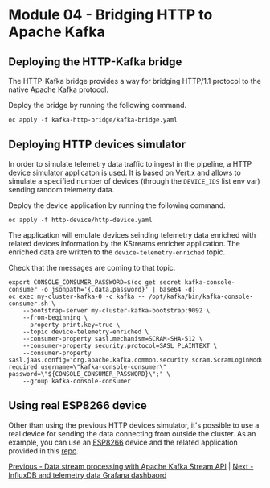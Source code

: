 # Module 04 - Bridging HTTP to Apache Kafka

## Deploying the HTTP-Kafka bridge

The HTTP-Kafka bridge provides a way for bridging HTTP/1.1 protocol to the native Apache Kafka protocol.

Deploy the bridge by running the following command.

```shell
oc apply -f kafka-http-bridge/kafka-bridge.yaml
```

## Deploying HTTP devices simulator

In order to simulate telemetry data traffic to ingest in the pipeline, a HTTP device simulator applicaton is used.
It is based on Vert.x and allows to simulate a specified number of devices (through the `DEVICE_IDS` list env var) sending random telemetry data.

Deploy the device application by running the following command.

```shell
oc apply -f http-device/http-device.yaml
```

The application will emulate devices seinding telemetry data enriched with related devices information by the KStreams enricher application.
The enriched data are written to the `device-telemetry-enriched` topic.

Check that the messages are coming to that topic.

```shell
export CONSOLE_CONSUMER_PASSWORD=$(oc get secret kafka-console-consumer -o jsonpath='{.data.password}' | base64 -d)
oc exec my-cluster-kafka-0 -c kafka -- /opt/kafka/bin/kafka-console-consumer.sh \
    --bootstrap-server my-cluster-kafka-bootstrap:9092 \
    --from-beginning \
    --property print.key=true \
    --topic device-telemetry-enriched \
    --consumer-property sasl.mechanism=SCRAM-SHA-512 \
    --consumer-property security.protocol=SASL_PLAINTEXT \
    --consumer-property sasl.jaas.config="org.apache.kafka.common.security.scram.ScramLoginModule required username=\"kafka-console-consumer\" password=\"${CONSOLE_CONSUMER_PASSWORD}\";" \
    --group kafka-console-consumer
```

## Using real ESP8266 device

Other than using the previous HTTP devices simulator, it's possible to use a real device for sending the data connecting from outside the cluster.
As an example, you can use an [ESP8266](https://www.espressif.com/en/products/hardware/esp8266ex/overview) device and the related application provided in this [repo](https://github.com/ppatierno/esp8266-http-device).

[Previous - Data stream processing with Apache Kafka Stream API](03-streams-api.md) | [Next - InfluxDB and telemetry data Grafana dashbaord](appendix-influxdb.md)